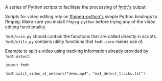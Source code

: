 A series of Python scripts to facilitate the processing of [fmdt's](https://github.com/alsoc/fmdt) output

Scripts for video editing rely on [ffmpeg-python's](https://github.com/kkroening/ffmpeg-python) simple Python bindings to ffmpeg. Make sure you install `ffmpeg-python` before trying any of the video editing functionality.

`fmdt/core.py` should contain the functions that are called directly in scripts.
`fmdt/utils.py` contains utility functions that `fmdt.core` makes use of.

Example to split a video using tracking information already provided by `fmdt-detect`:

```
import fmdt

fmdt.split_video_at_meteors("demo.mp4", "ex1_detect_tracks.txt")
```